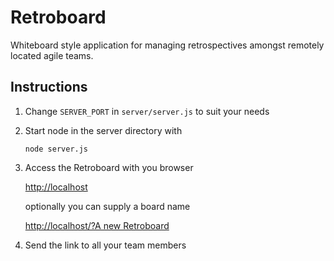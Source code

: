 Retroboard
==========

Whiteboard style application for managing retrospectives amongst remotely located agile teams. 

Instructions
------------

1. Change `SERVER_PORT` in `server/server.js` to suit your needs
2. Start node in the server directory with

    `node server.js`

3. Access the Retroboard with you browser

    [http://localhost]()

    optionally you can supply a board name

    [http://localhost/?A new Retroboard]()

4. Send the link to all your team members


